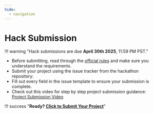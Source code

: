 ```yaml
---
hide:
  - navigation
---
```


# Hack Submission

!!! warning "Hack submissions are due **April 30th 2025**, 11:59 PM PST."

  - Before submitting, read through the [official rules](rules.md) and make sure you understand the requirements.
  - Submit your project using the issue tracker from the hackathon repository:
  - Fill out every field in the issue template to ensure your submission is complete.
  - Check out this video for step by step project submission guidance: [Project Submission Video](https://github.com/microsoft/hack-together-teams/assets/3199282/572ea387-61ec-4b77-9885-23b5b2bd39bd)

!!! success "**Ready? [Click to Submit Your Project](https://github.com/microsoft/AI_Agents_Hackathon/issues/new?template=project.yml)**"
